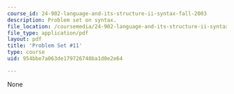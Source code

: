 ```yaml
---
course_id: 24-902-language-and-its-structure-ii-syntax-fall-2003
description: Problem set on syntax.
file_location: /coursemedia/24-902-language-and-its-structure-ii-syntax-fall-2003/954bbe7a063de179726748ba1d0e2e64_ps_11.pdf
file_type: application/pdf
layout: pdf
title: 'Problem Set #11'
type: course
uid: 954bbe7a063de179726748ba1d0e2e64

---
```

None